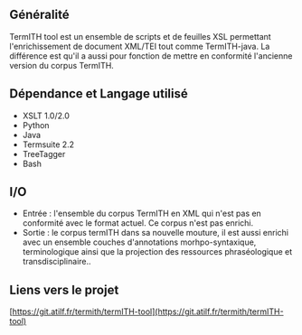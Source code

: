 ## Généralité
TermITH tool est un ensemble de scripts et de feuilles XSL permettant l'enrichissement de document XML/TEI tout comme TermITH-java.
La différence est qu'il a aussi pour fonction de mettre en conformité l'ancienne version du corpus TermITH.  
## Dépendance et Langage utilisé
- XSLT 1.0/2.0
- Python
- Java
- Termsuite 2.2
- TreeTagger
- Bash
## I/O

- Entrée : l'ensemble du corpus TermITH en XML qui n'est pas en conformité avec le format actuel. Ce corpus n'est pas enrichi.
- Sortie : le corpus termITH dans sa nouvelle mouture, il est aussi enrichi avec un ensemble couches d'annotations morhpo-syntaxique, terminologique ainsi que la projection des ressources phraséologique et transdisciplinaire..


## Liens vers le projet
[https://git.atilf.fr/termith/termITH-tool](https://git.atilf.fr/termith/termITH-tool)